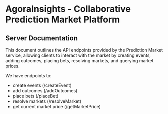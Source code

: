 # AgoraInsights - Collaborative Prediction Market Platform

## Server Documentation

This document outlines the API endpoints provided by the Prediction Market service, allowing clients to interact with the market by creating events, adding outcomes, placing bets, resolving markets, and querying market prices.

We have endpoints to:

- create events (/createEvent)
- add outcomes (/addOutcomes)
- place bets (/placeBet)
- resolve markets (/resolveMarket)
- get current market price (/getMarketPrice)
